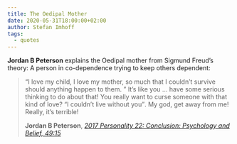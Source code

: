 ```yaml
---
title: The Oedipal Mother
date: 2020-05-31T18:00:00+02:00
author: Stefan Imhoff
tags:
  - quotes
---
```


**Jordan B Peterson** explains the Oedipal mother from Sigmund Freud’s theory: A person in co-dependence trying to keep others dependent:

> <q>I love my child, I love my mother, so much that I couldn’t survive should anything happen to them. </q> It’s like you … have some serious thinking to do about that! You really want to curse someone with that kind of love? <q>I couldn’t live without you</q>. My god, get away from me! Really, it’s terrible!
>
> **Jordan B Peterson**, _[2017 Personality 22: Conclusion: Psychology and Belief, 49:15](https://youtu.be/J9j-bVDrGdI)_
